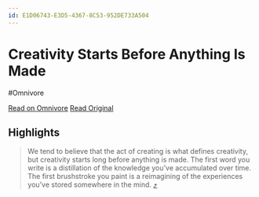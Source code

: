 ```yaml
---
id: E1D06743-E3D5-4367-8C53-952DE733A504
---
```


# Creativity Starts Before Anything Is Made
#Omnivore

[Read on Omnivore](https://omnivore.app/me/https-moretothat-com-creativity-starts-before-anything-is-made-187309db831)
[Read Original](https://moretothat.com/creativity-starts-before-anything-is-made)

## Highlights

> We tend to believe that the act of creating is what defines creativity, but creativity starts long before anything is made. The first word you write is a distillation of the knowledge you’ve accumulated over time. The first brushstroke you paint is a reimagining of the experiences you’ve stored somewhere in the mind. [⤴️](https://omnivore.app/me/https-moretothat-com-creativity-starts-before-anything-is-made-187309db831#8a1405fd-5535-4233-8f77-de8a45811ec5)

